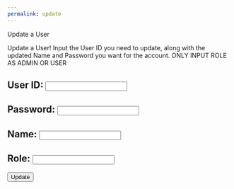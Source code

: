 ```yaml
---
permalink: update
---
```


<!-- 
A simple HTML login form with a Login action when button is pressed.  

The form triggers the login_user function defined in the JavaScript below when the Login button is pressed.
-->
<p class="title"> Update a User </p>

<p>Update a User! Input the User ID you need to update, along with the updated Name and Password you want for the account. ONLY INPUT ROLE AS ADMIN OR USER</p>

<form action="javascript:update_users()">
    <h2><label>
        User ID:
        <input type="text" name="uid" id="uid" required>
    </label></h2>
    <h2><label>
        Password:
        <input type="text" name="password" id="password" required>
    </label></h2>
        <h2><label>
        Name:
        <input type="text" name="name" id="name" required>
    </label></h2>
        <h2><label>
        Role:
        <input type="text" name="role" id="role" required>
    </label></h2>
    <p>
        <button class="update-button">Update</button>
    </p>

</form>

<script type="module">
    // uri variable and options object are obtained from config.js
    import { uri, options } from '{{site.baseurl}}/assets/js/api/config.js';

    const url = uri + '/api/users/';

    function update_users(){
      // if (document.getElementById("password").value != document.getElementById("confirmpassword").value) {
      //   alert("Error: Passwords do not match.");
      //   return;
      // }
      const body = {
        uid: document.getElementById("uid").value,
        password: document.getElementById("password").value,
        name: document.getElementById("name").value,
        role: document.getElementById("role").value,
      };
      const AuthOptions = {
                  mode: 'cors', // no-cors, *cors, same-origin
                  credentials: 'include', // include, same-origin, omit
                  headers: {
                      'Content-Type': 'application/json',
                  },
                  method: 'PUT', // Override the method property
                  cache: 'no-cache', // Set the cache property
                  body: JSON.stringify(body)
              };
        // fetch the API
        fetch(url, AuthOptions)
          // response is a RESTful "promise" on any successful fetch
          .then(response => {
            // check for response errors and display
            if (response.status !== 200) {
                window.location.replace("{{site.baseurl}}/403_Error?message=Insufficient+Permissions");
            }
            // valid response will contain JSON data
            response.json().then(data => {
              // insert whatever code you want here
            alert("User created successfully!");
            window.location.href = "{{site.baseurl}}/login";
            })
        })
        // catch fetch errors (ie ACCESS to server blocked)
        .catch(err => {
          console.log(err)
        });
    }
    // Attach login_user to the window object, allowing access to form action
    window.update_users = update_users;
</script>